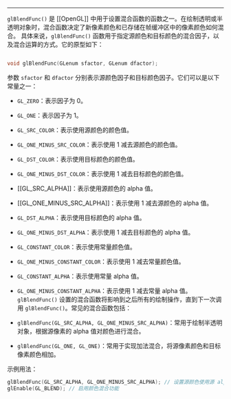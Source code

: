   
---
`glBlendFunc()` 是 [[OpenGL]] 中用于设置混合函数的函数之一。在绘制透明或半透明对象时，混合函数决定了新像素颜色和已存储在帧缓冲区中的像素颜色如何混合。
具体来说，`glBlendFunc()` 函数用于指定源颜色和目标颜色的混合因子，以及混合运算的方式。它的原型如下：
```cpp

void glBlendFunc(GLenum sfactor, GLenum dfactor);

```
参数 `sfactor` 和 `dfactor` 分别表示源颜色因子和目标颜色因子。它们可以是以下常量之一：
- `GL_ZERO`：表示因子为 0。
- `GL_ONE`：表示因子为 1。
- `GL_SRC_COLOR`：表示使用源颜色的颜色值。
- `GL_ONE_MINUS_SRC_COLOR`：表示使用 1 减去源颜色的颜色值。
- `GL_DST_COLOR`：表示使用目标颜色的颜色值。
- `GL_ONE_MINUS_DST_COLOR`：表示使用 1 减去目标颜色的颜色值。
- [[GL_SRC_ALPHA]]：表示使用源颜色的 alpha 值。
- [[GL_ONE_MINUS_SRC_ALPHA]]：表示使用 1 减去源颜色的 alpha 值。
- `GL_DST_ALPHA`：表示使用目标颜色的 alpha 值。
- `GL_ONE_MINUS_DST_ALPHA`：表示使用 1 减去目标颜色的 alpha 值。
- `GL_CONSTANT_COLOR`：表示使用常量颜色值。
- `GL_ONE_MINUS_CONSTANT_COLOR`：表示使用 1 减去常量颜色值。
- `GL_CONSTANT_ALPHA`：表示使用常量 alpha 值。
- `GL_ONE_MINUS_CONSTANT_ALPHA`：表示使用 1 减去常量 alpha 值。
`glBlendFunc()` 设置的混合函数将影响到之后所有的绘制操作，直到下一次调用 `glBlendFunc()`。常见的混合函数包括：

- `glBlendFunc(GL_SRC_ALPHA, GL_ONE_MINUS_SRC_ALPHA)`：常用于绘制半透明对象，根据源像素的 alpha 值对颜色进行混合。
- `glBlendFunc(GL_ONE, GL_ONE)`：常用于实现加法混合，将源像素颜色和目标像素颜色相加。

示例用法：
```cpp
glBlendFunc(GL_SRC_ALPHA, GL_ONE_MINUS_SRC_ALPHA); // 设置源颜色使用源 alpha 值，目标颜色使用 1 减去源 alpha 值
glEnable(GL_BLEND); // 启用颜色混合功能
```